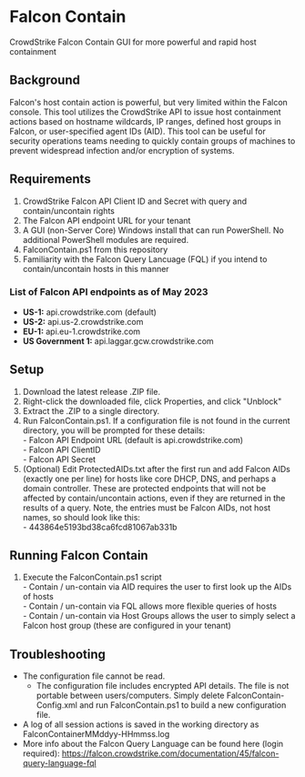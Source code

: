 # Falcon Contain
CrowdStrike Falcon Contain GUI for more powerful and rapid host containment

## Background  
  
  Falcon's host contain action is powerful, but very limited within the Falcon console.  This tool utilizes the CrowdStrike API to issue host containment actions based on hostname wildcards, IP ranges, defined host groups in Falcon, or user-specified agent IDs (AID).  This tool can be useful for security operations teams needing to quickly contain groups of machines to prevent widespread infection and/or encryption of systems.

## Requirements
  1. CrowdStrike Falcon API Client ID and Secret with query and contain/uncontain rights
  2. The Falcon API endpoint URL for your tenant
  3. A GUI (non-Server Core) Windows install that can run PowerShell.  No additional PowerShell modules are required.
  4. FalconContain.ps1 from this repository  
  5. Familiarity with the Falcon Query Lancuage (FQL) if you intend to contain/uncontain hosts in this manner

### List of Falcon API endpoints as of May 2023  
  - **US-1:**	api.crowdstrike.com (default)  
  - **US-2:**	api.us-2.crowdstrike.com  
  - **EU-1:**	api.eu-1.crowdstrike.com  
  - **US Government 1:** api.laggar.gcw.crowdstrike.com  

## Setup
  1. Download the latest release .ZIP file.
  2. Right-click the downloaded file, click Properties, and click "Unblock"
  3. Extract the .ZIP to a single directory.
  4. Run FalconContain.ps1. If a configuration file is not found in the current directory, you will be prompted for these details:  
    - Falcon API Endpoint URL (default is api.crowdstrike.com)  
    - Falcon API ClientID  
    - Falcon API Secret
  5. (Optional) Edit ProtectedAIDs.txt after the first run and add Falcon AIDs (exactly one per line) for hosts like core DHCP, DNS, and perhaps a domain controller.  These are protected endpoints that will not be affected by contain/uncontain actions, even if they are returned in the results of a query.  Note, the entries must be Falcon AIDs, not host names, so should look like this:  
    - 443864e5193bd38ca6fcd81067ab331b

## Running Falcon Contain
  1. Execute the FalconContain.ps1 script  
    - Contain / un-contain via AID requires the user to first look up the AIDs of hosts  
    - Contain / un-contain via FQL allows more flexible queries of hosts   
    - Contain / un-contain via Host Groups allows the user to simply select a Falcon host group (these are configured in your tenant)  

## Troubleshooting
  - The configuration file cannot be read.
    - The configuration file includes encrypted API details.  The file is not portable between users/computers.  Simply delete FalconContain-Config.xml and run FalconContain.ps1 to build a new configuration file.
  - A log of all session actions is saved in the working directory as FalconContainerMMddyy-HHmmss.log  
  - More info about the Falcon Query Language can be found here (login required): https://falcon.crowdstrike.com/documentation/45/falcon-query-language-fql  
